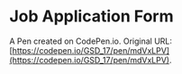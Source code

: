 # Job Application Form

A Pen created on CodePen.io. Original URL: [https://codepen.io/GSD_17/pen/mdVxLPV](https://codepen.io/GSD_17/pen/mdVxLPV).


